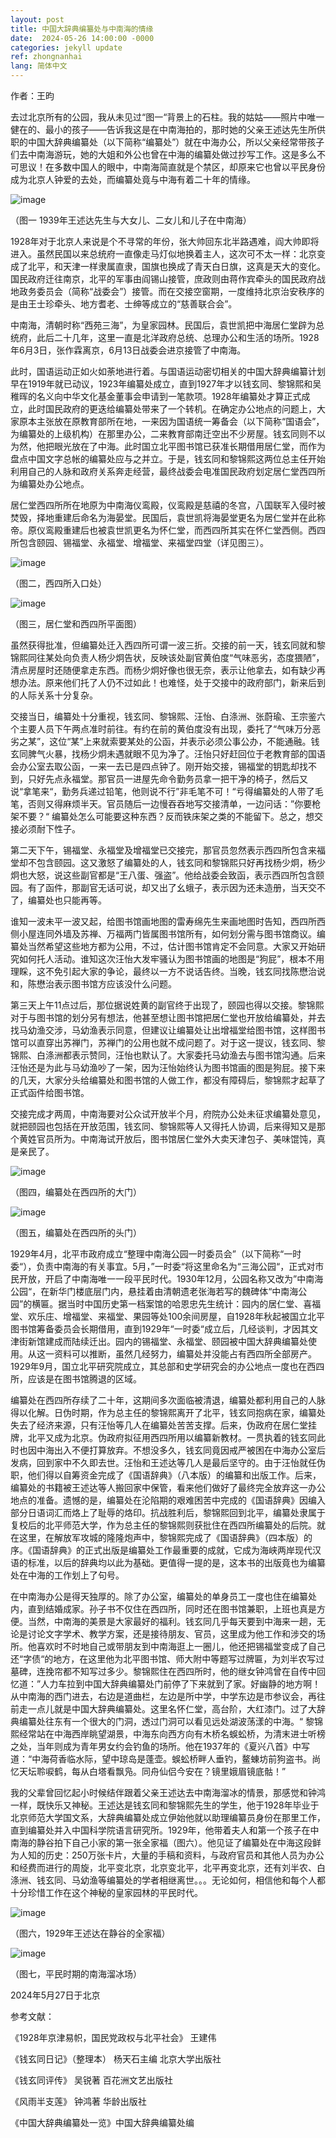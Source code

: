 ```yaml
---
layout: post
title: 中国大辞典编纂处与中南海的情缘
date:  2024-05-26 14:00:00 -0000
categories: jekyll update
ref: zhongnanhai
lang: 简体中文
---
```


作者：王昀


去过北京所有的公园，我从未见过“图一“背景上的石柱。我的姑姑——照片中唯一健在的、最小的孩子——告诉我这是在中南海拍的，那时她的父亲王述达先生所供职的中国大辞典编纂处（以下简称“编纂处”）就在中海办公，所以父亲经常带孩子们去中南海游玩，她的大姐和外公也曾在中海的编纂处做过抄写工作。这是多么不可思议！在多数中国人的眼中，中南海简直就是个禁区，却原来它也曾以平民身份成为北京人钟爱的去处，而编纂处竟与中海有着二十年的情缘。

![image](/assets/imgs/zhongnanhai-photo1.jpg "图一 1939年王述达先生与大女儿、二女儿和儿子在中南海")

（图一 1939年王述达先生与大女儿、二女儿和儿子在中南海）

1928年对于北京人来说是个不寻常的年份，张大帅回东北半路遇难，阎大帅即将进入。虽然民国以来总统府一直像走马灯似地换着主人，这次可不太一样：北京变成了北平，和天津一样隶属直隶，国旗也换成了青天白日旗，这真是天大的变化。国民政府迁往南京，北平的军事由阎锡山接管，庶政则由蒋作宾牵头的国民政府战地政务委员会（简称“战委会”）接管。而在交接空窗期，一度维持北京治安秩序的是由王士珍牵头、地方耆老、士绅等成立的“慈善联合会”。

中南海，清朝时称“西苑三海”，为皇家园林。民国后，袁世凯把中海居仁堂辟为总统府，此后二十几年，这里一直是北洋政府总统、总理办公和生活的场所。1928年6月3日，张作霖离京，6月13日战委会进京接管了中南海。

此时，国语运动正如火如荼地进行着。与国语运动密切相关的中国大辞典编纂计划早在1919年就已动议，1923年编纂处成立，直到1927年才以钱玄同、黎锦熙和吴稚晖的名义向中华文化基金董事会申请到一笔款项。1928年编纂处才算正式成立，此时国民政府的更迭给编纂处带来了一个转机。在确定办公地点的问题上，大家原本主张放在原教育部所在地，一来因为国语统一筹备会（以下简称“国语会”，为编纂处的上级机构）在那里办公，二来教育部南迁空出不少房屋。钱玄同则不以为然，他把眼光放在了中海。此时国立北平图书馆已获准长期借用居仁堂，而作为盘点中国文字总帐的编纂处应与之并立。于是，钱玄同和黎锦熙这两位总主任开始利用自己的人脉和政府关系奔走经营，最终战委会电准国民政府划定居仁堂西四所为编纂处办公地点。


居仁堂西四所所在地原为中南海仪鸾殿，仪鸾殿是慈禧的冬宫，八国联军入侵时被焚毁，择地重建后命名为海晏堂。民国后，袁世凯将海晏堂更名为居仁堂并在此称帝。原仪鸾殿重建后也被袁世凯更名为怀仁堂，而西四所其实在怀仁堂西侧。西四所包含颐园、锡福堂、永福堂、增福堂、来福堂四堂（详见图三）。

![image](/assets/imgs/zhongnanhai-photo2.jpg "图二，西四所入口处")

（图二，西四所入口处）

![image](/assets/imgs/zhongnanhai-photo3.jpg "图三，居仁堂和西四所平面图")

（图三，居仁堂和西四所平面图）

虽然获得批准，但编纂处迁入西四所可谓一波三折。交接的前一天，钱玄同就和黎锦熙同往某处向负责人杨少炯告状，反映该处副官黄伯度“气味恶劣，态度猥陋”，清点房屋时还随便拿走东西。而杨少炯好像也很无奈，表示让他拿去，如有缺少再想办法。原来他们托了人仍不过如此！也难怪，处于交接中的政府部门，新来后到的人际关系十分复杂。

交接当日，编纂处十分重视，钱玄同、黎锦熙、汪怡、白涤洲、张蔚瑜、王宗鉴六个主要人员下午两点准时前往。有约在前的黄伯度没有出现，委托了“气味万分恶劣之某”，这位“某”上来就索要某处的公函，并表示必须公事公办，不能通融。钱玄同脾气火暴，找杨少炯未遇就眼不见为净了。汪怡只好赶回位于老教育部的国语会办公室去取公函，一来一去已是四点钟了。刚开始交接，锡福堂的钥匙却找不到，只好先点永福堂。那官员一进屋先命令勤务员拿一把干净的椅子，然后又说“拿笔来“，勤务兵递过铅笔，他则说不行”非毛笔不可！“亏得编纂处的人带了毛笔，否则又得麻烦半天。官员随后一边慢吞吞地写交接清单，一边问话：”你要枪架不要？“ 编纂处怎么可能要这种东西？反而铁床架之类的不能留下。总之，想交接必须耐下性子。

第二天下午，锡福堂、永福堂及增福堂已交接完，那官员忽然表示西四所包含来福堂却不包含颐园。这又激怒了编纂处的人，钱玄同和黎锦熙只好再找杨少炯，杨少炯也大怒，说这些副官都是“王八蛋、强盗”。他给战委会致函，表示西四所包含颐园。有了函件，那副官无话可说，却又出了幺蛾子，表示因为还未造册，当天交不了，编纂处也只能再等。

谁知一波未平一波又起，给图书馆画地图的雷寿绵先生来画地图时告知，西四所西侧小屋连同外墙及苏禅、万福两门皆属图书馆所有，如何划分需与图书馆商议。编纂处当然希望这些地方都为公用，不过，估计图书馆肯定不会同意。大家又开始研究如何托人活动。谁知这次汪怡大发牢骚认为图书馆画的地图是“狗屁”，根本不用理睬，这不免引起大家的争论，最终以一方不说话告终。当晚，钱玄同找陈懋治说和，陈懋治表示图书馆方应该没什么问题。

第三天上午11点过后，那位据说姓黄的副官终于出现了，颐园也得以交接。黎锦熙对于与图书馆的划分另有想法，他甚至想让图书馆把居仁堂也开放给编纂处，并去找马幼渔交涉，马幼渔表示同意，但建议让编纂处让出增福堂给图书馆，这样图书馆可以直穿出苏禅门，苏禅门的公用也就不成问题了。对于这一提议，钱玄同、黎锦熙、白涤洲都表示赞同，汪怡也默认了。大家委托马幼渔去与图书馆沟通。后来汪怡还是为此与马幼渔吵了一架，因为汪怡始终认为图书馆画的图是狗屁。接下来的几天，大家分头给编纂处和图书馆的人做工作，都没有障碍后，黎锦熙才起草了正式函件给图书馆。

交接完成才两周，中南海要对公众试开放半个月，府院办公处未征求编纂处意见，就把颐园也包括在开放范围，钱玄同、黎锦熙等人又得托人协调，后来得知又是那个黄姓官员所为。中南海试开放后，图书馆居仁堂外大卖天津包子、美味馄饨，真是亲民了。

![image](/assets/imgs/zhongnanhai-photo4.jpg "图四，编纂处在西四所的大门")

（图四，编纂处在西四所的大门）

![image](/assets/imgs/zhongnanhai-photo5.jpg "图五，编纂处在西四所的头门")

（图五，编纂处在西四所的头门）

1929年4月，北平市政府成立“整理中南海公园一时委员会”（以下简称“一时委“），负责中南海的有关事宜。5月，”一时委“将这里命名为“三海公园“，正式对市民开放，开启了中南海唯一一段平民时代。1930年12月，公园名称又改为”中南海公园“，在新华门楼底层门内，悬挂着由清朝遗老张海若写的魏碑体“中南海公园”的横匾。据当时中国历史第一档案馆的哈恩忠先生统计：园内的居仁堂、喜福堂、欢乐庄、增福堂、来福堂、果园等处100余间房屋，自1928年秋起被国立北平图书馆筹备委员会长期借用，直到1929年“一时委“成立后，几经谈判，才因其文津街新馆建成而陆续迁出。园内的锡福堂、永福堂、颐园被中国大辞典编纂处使用。从这一资料可以推断，虽然几经努力，编纂处并没能占有西四所全部房产。1929年9月，国立北平研究院成立，其总部和史学研究会的办公地点一度也在西四所，应该是在图书馆腾退的区域。

编纂处在西四所存续了二十年，这期间多次面临被清退，编纂处都利用自己的人脉得以化解。日伪时期，作为总主任的黎锦熙离开了北平，钱玄同抱病在家，编纂处失去了经济来源，只有汪怡等几人在编纂处苦苦支撑。后来，伪政府在居仁堂挂牌，北平又成为北京。伪政府拟征用西四所用以编纂新教材。一贯执着的钱玄同此时也因中海出入不便打算放弃。不想没多久，钱玄同竟因戒严被困在中海办公室后发病，回到家中不久即去世。汪怡和王述达等几人是最后坚守的。由于汪怡就任伪职，他们得以自筹资金完成了《国语辞典》（八本版）的编纂和出版工作。后来，编纂处的书籍被王述达等人搬回家中保管，看来他们做好了最终完全放弃这一办公地点的准备。遗憾的是，编纂处在沦陷期的艰难困苦中完成的《国语辞典》因编入部分日语词汇而烙上了耻辱的烙印。抗战胜利后，黎锦熙回到北平，编纂处隶属于复校后的北平师范大学，作为总主任的黎锦熙则获批住在西四所编纂处的后院。就在这里，在解放军攻城的隆隆炮声中，黎锦熙完成了《国语辞典》（四本版）的序。《国语辞典》的正式出版是编纂处工作最重要的成就，它成为海峡两岸现代汉语的标准，以后的辞典均以此为基础。更值得一提的是，这本书的出版竟也为编纂处在中海的工作划上了句号。

在中南海办公是得天独厚的。除了办公室，编纂处的单身员工一度也住在编纂处内，直到结婚成家。孙子书不仅住在西四所，同时还在图书馆兼职，上班也真是方便。当然，中南海的美景是大家最好的福利。钱玄同几乎每天要到中海来一趟，无论是讨论文字学术、教学方案，还是接待朋友、官员，这里成为他工作和涉交的场所。他喜欢时不时地自己或带朋友到中南海逛上一圈儿，他还把锡福堂变成了自己还“字债“的地方，在这里他为北平图书馆、师大附中等题写过牌匾，为刘半农写过墓碑，连挽帘都不知写过多少。黎锦熙住在西四所时，他的继女钟鸿曾在自传中回忆道：”人力车拉到中国大辞典编纂处门前停了下来就到了家。好幽静的地方啊！从中南海的西门进去，右边是道曲栏，左边是所中学，中学东边是市参议会，再往前走一点儿就是中国大辞典编纂处。这里名怀仁堂，高台阶，大红漆门。过了大辞典编纂处往东有一个很大的门洞，透过门洞可以看见远处湖波荡漾的中海。“ 黎锦熙经常站在中海西岸眺望湖景，中海东向西方向有木桥名蜈蚣桥，为清末进士听榜之处，当年则成为青年男女约会钓鱼的场所。他在1937年的《夏兴八首》中写道：“中海荷香临水际，望中琼岛是蓬壶。蜈蚣桥畔人垂钓，鳌蝀坊前狗盗书。尚忆天坛聆唳鹤，每从白塔看飘凫。同舟仙侣今安在？镜里娥眉镜底骷！” 

我的父辈曾回忆起小时候结伴跟着父亲王述达去中南海溜冰的情景，那感觉和钟鸿一样，既快乐又神秘。王述达是钱玄同和黎锦熙先生的学生，他于1928年毕业于北京师范大学国文系，大辞典编纂处成立伊始他就以助理编纂员身份在那里工作，直到编纂处并入中国科学院语言研究所。1929年，他带着夫人和第一个孩子在中南海的静谷拍下自己小家的第一张全家福（图六）。他见证了编纂处在中海这段鲜为人知的历史：250万张卡片，大量的手稿和资料，与政府官员和其他人员为办公和经费而进行的周旋，北平变北京，北京变北平，北平再变北京，还有刘半农、白涤洲、钱玄同、马幼渔等编纂处的学者相继离世。。。无论如何，相信他和每个人都十分珍惜工作在这个神秘的皇家园林的平民时代。

![image](/assets/imgs/zhongnanhai-photo6.jpg "图六，1929年王述达在静谷的全家福")

（图六，1929年王述达在静谷的全家福）

![image](/assets/imgs/zhongnanhai-7.jpg "图七，平民时期的南海溜冰场")

（图七，平民时期的南海溜冰场）

2024年5月27日于北京

参考文献：

《1928年京津易帜，国民党政权与北平社会》 王建伟

《钱玄同日记》（整理本） 杨天石主编 北京大学出版社

《钱玄同评传》 吴锐著 百花洲文艺出版社

《风雨半支莲》 钟鸿著 华龄出版社

《中国大辞典编纂处一览》中国大辞典编纂处编 


